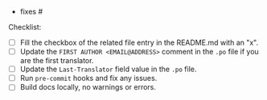 <!--
Before opening a PR, make sure you have claimed to translate a file by
adding your username after the file entry in the README.md.
-->

<!--
Link to relevant issues or previous PRs, one per line. Use "fixes" to
automatically close an issue.
-->

- fixes #<issue number>

<!--
For translation PR, ensure each step in the "Contrubuting Guide" of
the README.md is complete by adding an "x" to each box below.

For assignment PR, you can delete the checklist below.
-->

Checklist:

- [ ] Fill the checkbox of the related file entry in the README.md with an "x".
- [ ] Update the `FIRST AUTHOR <EMAIL@ADDRESS>` comment in the `.po` file if you
are the first translator.
- [ ] Update the `Last-Translator` field value in the `.po` file.
- [ ] Run `pre-commit` hooks and fix any issues.
- [ ] Build docs locally, no warnings or errors.
